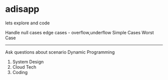 # adisapp
lets explore and code

Handle null cases
edge cases - overflow,underflow
Simple Cases
Worst Case


------------------------------------

Ask questions about scenario
Dynamic Programming

1. System Design
2. Cloud Tech
3. Coding
